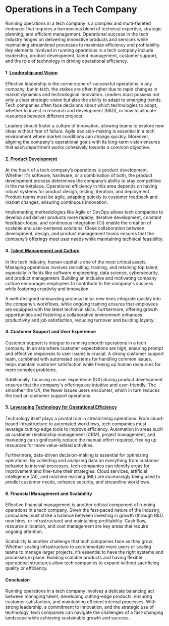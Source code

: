 # Operations in a Tech Company

Running operations in a tech company is a complex and multi-faceted endeavor that requires a harmonious blend of technical expertise, strategic planning, and efficient management. Operational success in the tech industry hinges on delivering innovative products and services while maintaining streamlined processes to maximize efficiency and profitability. Key elements involved in running operations in a tech company include leadership, product development, talent management, customer support, and the role of technology in driving operational efficiency.

#### 1. [Leadership and Vision](./LEADERSHIP.md)

Effective leadership is the cornerstone of successful operations in any company, but in tech, the stakes are often higher due to rapid changes in market dynamics and technological innovation. Leaders must possess not only a clear strategic vision but also the ability to adapt to emerging trends. Tech companies often face decisions about which technologies to adopt, whether to invest in research and development (R&D), or how to allocate resources between different projects.

Leaders should foster a culture of innovation, allowing teams to explore new ideas without fear of failure. Agile decision-making is essential in a tech environment where market conditions can change quickly. Moreover, aligning the company's operational goals with its long-term vision ensures that each department works cohesively towards a common objective.

#### 2. [Product Development](./PROCESSES.md)

At the heart of a tech company’s operations is product development. Whether it's software, hardware, or a combination of both, the product development process determines the company’s ability to stay competitive in the marketplace. Operational efficiency in this area depends on having robust systems for product design, testing, iteration, and deployment. Product teams must be agile, adapting quickly to customer feedback and market changes, ensuring continuous innovation.

Implementing methodologies like Agile or DevOps allows tech companies to develop and deliver products more rapidly. Iterative development, constant feedback loops, and continuous integration (CI) enable the creation of scalable and user-centered solutions. Close collaboration between development, design, and product management teams ensures that the company’s offerings meet user needs while maintaining technical feasibility.

#### 3. [Talent Management and Culture](./TALENT.md)

In the tech industry, human capital is one of the most critical assets. Managing operations involves recruiting, training, and retaining top talent, especially in fields like software engineering, data science, cybersecurity, and product management. Building an inclusive and motivating company culture encourages employees to contribute to the company's success while fostering creativity and innovation.

A well-designed onboarding process helps new hires integrate quickly into the company’s workflows, while ongoing training ensures that employees are equipped with the latest technical skills. Furthermore, offering growth opportunities and fostering a collaborative environment enhances productivity and job satisfaction, reducing turnover and building loyalty.

#### 4. Customer Support and User Experience

Customer support is integral to running smooth operations in a tech company. In an era where customer expectations are high, ensuring prompt and effective responses to user issues is crucial. A strong customer support team, combined with automated systems for handling common issues, helps maintain customer satisfaction while freeing up human resources for more complex problems.

Additionally, focusing on user experience (UX) during product development ensures that the company's offerings are intuitive and user-friendly. The smoother the UX, the fewer issues users encounter, which in turn reduces the load on customer support operations.

#### 5. [Leveraging Technology for Operational Efficiency](./TOOLS.md)

Technology itself plays a pivotal role in streamlining operations. From cloud-based infrastructure to automated workflows, tech companies must leverage cutting-edge tools to improve efficiency. Automation in areas such as customer relationship management (CRM), project management, and marketing can significantly reduce the manual effort required, freeing up resources for more value-added activities.

Furthermore, data-driven decision-making is essential for optimizing operations. By collecting and analyzing data on everything from customer behavior to internal processes, tech companies can identify areas for improvement and fine-tune their strategies. Cloud services, artificial intelligence (AI), and machine learning (ML) are increasingly being used to predict customer needs, enhance security, and streamline workflows.

#### 6. Financial Management and Scalability

Effective financial management is another critical component of running operations in a tech company. Given the fast-paced nature of the industry, companies must strike a balance between investing in growth (through R&D, new hires, or infrastructure) and maintaining profitability. Cash flow, resource allocation, and cost management are key areas that require ongoing attention.

Scalability is another challenge that tech companies face as they grow. Whether scaling infrastructure to accommodate more users or scaling teams to manage larger projects, it’s essential to have the right systems and processes in place. Building scalable products and having flexible operational structures allow tech companies to expand without sacrificing quality or efficiency.

#### Conclusion

Running operations in a tech company involves a delicate balancing act between managing talent, developing cutting-edge products, ensuring customer satisfaction, and maintaining efficient internal processes. With strong leadership, a commitment to innovation, and the strategic use of technology, tech companies can navigate the challenges of a fast-changing landscape while achieving sustainable growth and success.